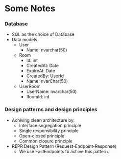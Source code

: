 # Some Notes

### Database
+ SQL as the choice of Database
+ Data models
  - User
    - Name: nvarchar(50)
  - Room
    - Id: int
    - CreatedAt: Date
    - ExpireAt: Date
    - CreatedBy: UserId
    - Name: nvarChar(50)
   - UserRoom
     - UserName: nvarchar(50)
     - RoomId: int
    

### Design patterns and design principles
+ Achiving clean architecture by:
  - Interface segregation principle
  - Single responsibility principle
  - Open-closed principle
  - Common closure principle
+ REPR Design Pattern (Request-Endpoint-Response)
  - We use FastEndpoints to achive this pattern.

